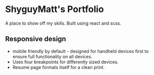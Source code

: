 # ShyguyMatt's Portfolio
A place to show off my skills. Built using react and scss.

## Responsive design
- mobile friendly by default - designed for handheld devices first to ensure full functionality on all devices.
- Uses four breakpoints for differently sized devices.
- Resume page formats itself for a clean print.